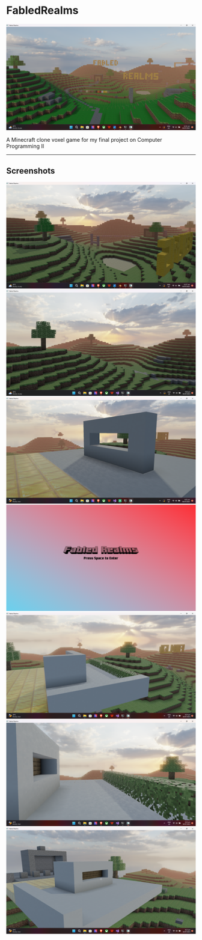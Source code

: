 # FabledRealms

![Screenshot (12)](https://github.com/Fantasya63/FabledRealms/blob/main/github_page_assets/Screenshot%20(101).png)

A Minecraft clone voxel game for my final project on Computer Programming II

---
## Screenshots
![Screenshot (12)](https://github.com/Fantasya63/FabledRealms/blob/main/github_page_assets/Screenshot%20(100).png)
![Screenshot (12)](https://github.com/Fantasya63/FabledRealms/blob/main/github_page_assets/Screenshot%20(96).png)
![Screenshot (12)](https://github.com/Fantasya63/FabledRealms/blob/main/github_page_assets/Screenshot%20(108).png)
![Screenshot (12)](https://github.com/Fantasya63/FabledRealms/blob/main/github_page_assets/Screenshot%20(162).png)
![Screenshot (12)](https://github.com/Fantasya63/FabledRealms/blob/main/github_page_assets/Screenshot%20(134).png)
![Screenshot (12)](https://github.com/Fantasya63/FabledRealms/blob/main/github_page_assets/Screenshot%20(136).png)
![Screenshot (12)](https://github.com/Fantasya63/FabledRealms/blob/main/github_page_assets/Screenshot%20(133).png)
